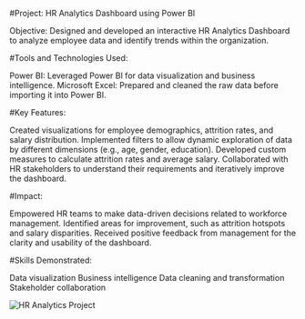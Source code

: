 #Project: HR Analytics Dashboard using Power BI

Objective: Designed and developed an interactive HR Analytics Dashboard to analyze employee data and identify trends within the organization.

#Tools and Technologies Used:

Power BI: Leveraged Power BI for data visualization and business intelligence.
Microsoft Excel: Prepared and cleaned the raw data before importing it into Power BI.

#Key Features:

Created visualizations for employee demographics, attrition rates, and salary distribution.
Implemented filters to allow dynamic exploration of data by different dimensions (e.g., age, gender, education).
Developed custom measures to calculate attrition rates and average salary.
Collaborated with HR stakeholders to understand their requirements and iteratively improve the dashboard.

#Impact:

Empowered HR teams to make data-driven decisions related to workforce management.
Identified areas for improvement, such as attrition hotspots and salary disparities.
Received positive feedback from management for the clarity and usability of the dashboard.

#Skills Demonstrated:

Data visualization
Business intelligence
Data cleaning and transformation
Stakeholder collaboration

![HR Analytics Project](https://github.com/BiswojitMohanty/Insurance-Data-Analysis/assets/155844093/ed80301e-e34f-4dc1-af58-05f58c158365)
